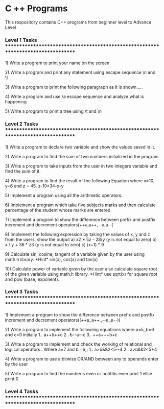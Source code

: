# C ++ Programs
 This respository contains C++ programs from beginner level to Advance Level
 <b><h3> Level 1 Tasks ******************************************************************************** </h2></b>
 <p> 1) Write a program to print your name on the screen </p>
 <p> 2) Write a program and print any statement using escape sequence \n and \t </p>
 <p> 3) Write a program to print the following paragraph as it is shown..... </p>
 <p> 4) Write a program and use \a escape sequence and analyze what is happening </p>
 <p> 5) Write a program to print a tree using \t and \n </p>

<b><h3> Level 2 Tasks  ******************************************************************************** </h2></b>
<p> 1) Write a program to declare two variable and show the values saved in it. </p>
<p> 2) Write a program to find the sum of two numbers initialized in the program </p>
<p> 3) Write a program to take inputs from the user in two integers variable and find the sum of it. </p>
<p> 4) Write a program to find the result of the following Equation where x=10, y=6 and z = 45. z-10*34-x-y </p>
<p> 5) Implement a program using all the arithmetic operators. </p>
<p> 6) Implement a program which take five subjects marks and then calculate percentage of the student whose marks are entered. </p>
<p> 7) Implement a program to show the difference between prefix and postfix increment and decrement operators(++a,a++,--a,a--) </p>
<p> 8) Implement the following expression by taking the values of x, y and z from the users, show the output a) x2 * 5z – 28/y (y is not equal to zero) b) x / y + 36 * z3 (y is not equal to zero) c) (x+1) * 9 </p>
<p> 9) Calculate sin, cosine, tangent of a variable given by the user using math.h library. *Hint* sin(x), cos(x) and tan(x) </p>
<p> 10) Calculate power of variable given by the user also calculate square root of the given variable using math.h library. *Hint* use sqrt(x) for square root and pow (base, exponent).</p>

<b><h3> Level 3 Tasks  ******************************************************************************** </h2></b>
<p> 1) Implement a program to show the difference between prefix and postfix increment and decrement operators((++a,,a++,,--a,,a--)) <p>
<p> 2) Write a program to implement the followiing equatiions where a=5,,b=6 and c=0 intiially 1.. a++b++c 2.. b--a--c 3.. ++a+++b+c <p>
<p> 3) Write a program to implement and check the working of relational and logiical operators.. Where a=7 and b =6;; 1.. a>b&&2<5--4 2.. a>b&&2<5+4 <p>
<p> 4) Write a program to use a bitwise OR/AND between any to operands enter by the user </p>
<p> 5) Write a program to find the numberis even or notifitis even print 1 ellse print 0 </p>

<b><h3> Level 4 Tasks  ******************************************************************************** </h2></b>
